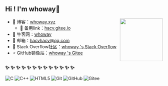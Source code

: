 ## Hi ! I'm whoway:wave:    

<img align="right" height="137px" src="https://github-readme-stats.vercel.app/api?username=whoway&hide_title=true&hide_border=true&show_icons=true&include_all_commits=true&line_height=21&bg_color=0,EC6C6C,FFD479,FFFC79,73FA79&theme=graywhite&locale=cn" />


- 🏡 博客：<a href="https://whoway.xyz" target="_blank">whoway.xyz</a>   
  - 🏡 备用link：<a href="https://hacv.gitee.io/" target="_blank">hacv.gitee.io</a>   
- 🌱 牛客网：[whoway](https://www.nowcoder.com/profile/258551806)
- 💬 邮箱：hacvhacv@qq.com  
- 🤔 Stack Overflow社区：<a href="https://stackoverflow.com/users/14727509/whoway" target="_blank">whoway 's Stack Overflow</a>   
- ⭐️ GitHub镜像站：<a href="https://gitee.com/HACV" target="_blank">whoway 's Gitee</a>   




###  ✨ ✨ ✨ ✨ ✨ ✨ ✨  ✨ ✨ ✨  ✨ ✨ ✨  

![C](https://img.shields.io/badge/-C-00599C?style=flat-square&logo=C)
![C++](https://img.shields.io/badge/-C++-00599C?style=flat-square&logo=C)
![HTML5](https://img.shields.io/badge/-HTML5-E34F26?style=flat-square&logo=html5&logoColor=white)
![Git](https://img.shields.io/badge/-Git-black?style=flat-square&logo=git)
![GitHub](https://img.shields.io/badge/-GitHub-181717?style=flat-square&logo=github)
![Gitee](https://img.shields.io/badge/-Gitee-181717?style=flat-square&logo=gitee)  









